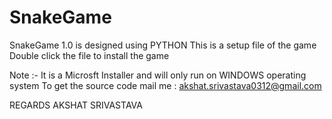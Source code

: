 # SnakeGame

SnakeGame 1.0 is designed using PYTHON 
This is a setup file of the game
Double click the file to install the game

Note :- It is a Microsft Installer and will only run on WINDOWS operating system
To get the source code mail me : akshat.srivastava0312@gmail.com

REGARDS
AKSHAT SRIVASTAVA
